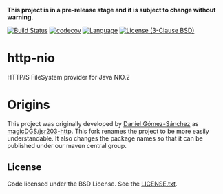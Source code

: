 **This project is in a pre-release stage and it is subject to change without warning.**

[![Build Status](https://travis-ci.org/lbergelson/http-nio.svg?branch=master)](https://travis-ci.org/lbergelson/http-nio)
[![codecov](https://codecov.io/gh/lbergelson/http-nio/branch/master/graph/badge.svg)](https://codecov.io/gh/lbergelson/http-nio)
[![Language](http://img.shields.io/badge/language-java-brightgreen.svg)](https://www.java.com/)
[![License (3-Clause BSD)](https://img.shields.io/badge/license-BSD%203--Clause-blue.svg)](https://opensource.org/licenses/BSD-3-Clause)

# http-nio

HTTP/S FileSystem provider for Java NIO.2

# Origins
This project was originally developed by [Daniel Gómez-Sánchez](https://github.com/magicDGS) as [magicDGS/jsr203-http](https://github.com/magicDGS/jsr203-http).
This fork renames the project to be more easily understandable.  It also changes the package names so that it can be published under our maven central group.
  
## License

Code licensed under the BSD License. See the
[LICENSE.txt](https://github.com/lbergelson/http-nio/blob/master/LICENSE.txt).
